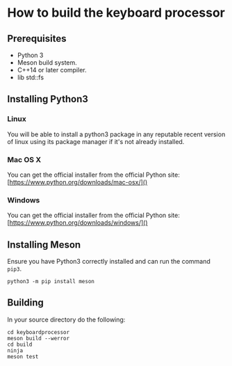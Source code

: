 # How to build the keyboard processor

## Prerequisites
- Python 3
- Meson build system.
- C++14 or later compiler.
- lib std::fs

## Installing Python3
### Linux
You will be able to install a python3 package in any reputable recent version
of linux using its package manager if it's not already installed.

### Mac OS X
You can get the official installer from the official Python site:
[https://www.python.org/downloads/mac-osx/]()

### Windows
You can get the official installer from the official Python site:
[https://www.python.org/downloads/windows/]()


## Installing Meson
Ensure you have Python3 correctly installed and can run the command `pip3`.
```
python3 -m pip install meson
```

## Building
In your source directory do the following:
```
cd keyboardprocessor
meson build --werror
cd build
ninja
meson test
```

